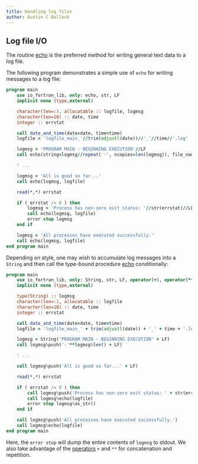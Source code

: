```yaml
---
title: Handling log files
author: Austin C Bullock
---
```


## Log file I/O

The routine [echo](../Ref/echo.html) is the preferred method for writing general text data to a log file.

The following program demonstrates a simple use of `echo` for writing messages to a log file:

```fortran
program main
    use io_fortran_lib, only: echo, str, LF
    implicit none (type,external)

    character(len=:), allocatable :: logfile, logmsg
    character(len=10) :: date, time
    integer :: errstat

    call date_and_time(date=date, time=time)
    logfile = 'logfile_main_'//trim(adjustl(date))//'_'//time//'.log'

    logmsg = 'PROGRAM MAIN - BEGINNING EXECUTION'//LF
    call echo(string=logmsg//repeat('-', ncopies=len(logmsg)), file_name=logfile)

    ! ...

    logmsg = 'All is good so far...'
    call echo(logmsg, logfile)

    read(*,*) errstat

    if ( errstat /= 0 ) then
        logmsg = 'Process has non-zero exit status: '//str(errstat)//LF//'Stopping...'
        call echo(logmsg, logfile)
        error stop logmsg
    end if

    logmsg = 'All processes have executed successfully.'
    call echo(logmsg, logfile)
end program main
```

Depending on style, one may wish to accumulate log messages into a `String` and then call the type-bound procedure [echo](../Ref/string-methods.html#echo) conditionally:

```fortran
program main
    use io_fortran_lib, only: String, str, LF, operator(+), operator(**)
    implicit none (type,external)

    type(String) :: logmsg
    character(len=:), allocatable :: logfile
    character(len=10) :: date, time
    integer :: errstat

    call date_and_time(date=date, time=time)
    logfile = 'logfile_main_' + trim(adjustl(date)) + '_' + time + '.log'

    logmsg = String('PROGRAM MAIN - BEGINNING EXECUTION' + LF)
    call logmsg%push('-'**logmsg%len() + LF)

    ! ...

    call logmsg%push('All is good so far...' + LF)

    read(*,*) errstat

    if ( errstat /= 0 ) then
        call logmsg%push('Process has non-zero exit status: ' + str(errstat) + LF + 'Stopping...')
        call logmsg%echo(logfile)
        error stop logmsg%as_str()
    end if

    call logmsg%push('All processes have executed successfully.')
    call logmsg%echo(logfile)
end program main
```

Here, the `error stop` will dump the entire contents of `logmsg` to stdout. We also take advantage of the [operators](../Ref/operators.html) `+` and `**` for concatenation and repetition.
